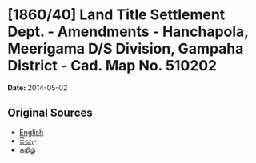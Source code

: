 # [1860/40] Land Title Settlement Dept. - Amendments - Hanchapola, Meerigama D/S Division, Gampaha District - Cad. Map No. 510202

**Date:** 2014-05-02

## Original Sources

- [English](https://documents.gov.lk/view/extra-gazettes/2014/5/1860-40_E.pdf)
- [සිංහල](https://documents.gov.lk/view/extra-gazettes/2014/5/1860-40_S.pdf)
- [தமிழ்](https://documents.gov.lk/view/extra-gazettes/2014/5/1860-40_T.pdf)
